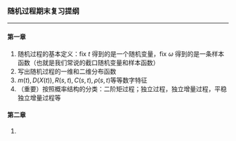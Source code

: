 ### 随机过程期末复习提纲

---

#### 第一章

1. 随机过程的基本定义：fix $t$ 得到的是一个随机变量，fix $\omega$ 得到的是一条样本函数（也就是我们常说的截口随机变量和样本函数）
2. 写出随机过程的一维和二维分布函数
3. $m(t),D(X(t)),R(s,t),C(s,t),\rho(s,t)$等等数字特征
4. （重要）按照概率结构的分类：二阶矩过程；独立过程，独立增量过程，平稳独立增量过程等

#### 第二章

1. 